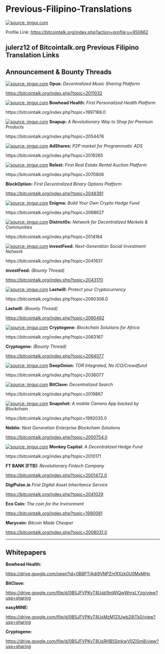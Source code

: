 # Previous-Filipino-Translations
<a href="http://imgur.com/WSwJGG6"><img src="http://i.imgur.com/WSwJGG6.jpg" title="source: imgur.com" /></a>

Profile Link: https://bitcointalk.org/index.php?action=profile;u=950662

julerz12 of Bitcointalk.org Previous Filipino Translation Links
----------------------------------------------------------------------
Announcement & Bounty Threads
----------------------------------------------------------------------
<a href="http://imgur.com/fUx7ZWx"><img src="http://i.imgur.com/fUx7ZWx.png" title="source: imgur.com" /></a>
<b>Opus:</b> <i>Decentralized Music Sharing Platform</i><p>https://bitcointalk.org/index.php?topic=2011032
<p><a href="http://imgur.com/hJQrlVk"><img src="http://i.imgur.com/hJQrlVk.png" title="source: imgur.com" /></a>
<b>Bowhead Health:</b> <i>First Personalized Health Platform</i><p>https://bitcointalk.org/index.php?topic=1997166.0
<p><a href="http://imgur.com/ju311m5"><img src="http://i.imgur.com/ju311m5.png" title="source: imgur.com" /></a>
<b>Snapup:</b> <i>A Revolutionary Way to Shop for Premium Products</i><p>https://bitcointalk.org/index.php?topic=2054476
<p><a href="http://imgur.com/L2FqFuY"><img src="http://i.imgur.com/L2FqFuY.jpg" title="source: imgur.com" /></a>
<b>AdShares:</b> <i>P2P market for Programmatic ADS</i><p>https://bitcointalk.org/index.php?topic=2019265
<p><a href="http://imgur.com/ovFTq4t"><img src="http://i.imgur.com/ovFTq4t.jpg" title="source: imgur.com" /></a>
<b>Relest:</b> <i>First Real Estate Rental Auction Platform</i><p>https://bitcointalk.org/index.php?topic=2070806

<b>BlockOption:</b> <i>First Decentralized Binary Options Platform</i><p>https://bitcointalk.org/index.php?topic=2048391
<p><a href="http://imgur.com/K3dJaSO"><img src="http://i.imgur.com/K3dJaSO.jpg" title="source: imgur.com" /></a>
<b>Enigma:</b> <i>Build Your Own Crypto Hedge Fund</i><p>https://bitcointalk.org/index.php?topic=2068627
<p><a href="http://imgur.com/gklgcEX"><img src="http://i.imgur.com/gklgcEX.png" title="source: imgur.com" /></a>
<b>District0x:</b> <i>Network for Decentralized Markets & Communities</i><p>https://bitcointalk.org/index.php?topic=2014184
<p><a href="http://imgur.com/cuS7HrK"><img src="http://i.imgur.com/cuS7HrK.png" title="source: imgur.com" /></a>
<b>investFeed:</b> <i>Next-Generation Social Investment Network</i><p>https://bitcointalk.org/index.php?topic=2041631

<b>investFeed:</b> <i>(Bounty Thread)</i><p>https://bitcointalk.org/index.php?topic=2043170
<p><a href="http://imgur.com/yhvsmV9"><img src="http://i.imgur.com/yhvsmV9.png" title="source: imgur.com" /></a>
<b>Lastwill:</b> <i>Protect your Cryptocurrency</i><p>https://bitcointalk.org/index.php?topic=2060306.0

<b>Lastwill:</b> <i>(Bounty Thread)</i><p>https://bitcointalk.org/index.php?topic=2060492
<p><a href="http://imgur.com/OHNkgvG"><img src="http://i.imgur.com/OHNkgvG.png" title="source: imgur.com" /></a>
<b>Cryptogene:</b> <i>Blockchain Solutions for Africa</i><p>https://bitcointalk.org/index.php?topic=2063167

<b>Cryptogene:</b> <i>(Bounty Thread)</i><p>https://bitcointalk.org/index.php?topic=2064077
<p><a href="http://imgur.com/50degAc"><img src="http://i.imgur.com/50degAc.png" title="source: imgur.com" /></a>
<b>DeepOnion:</b> <i>TOR Integrated, No ICO/Crowdfund</i><p>https://bitcointalk.org/index.php?topic=2036077
<p><a href="http://imgur.com/y1q0eOU"><img src="http://i.imgur.com/y1q0eOU.png" title="source: imgur.com" /></a>
<b>BitClave:</b> <i>Decentralized Search</i><p>https://bitcointalk.org/index.php?topic=2019867
<p><a href="http://imgur.com/v7RkEGz"><img src="http://i.imgur.com/v7RkEGz.png" title="source: imgur.com" /></a>
<b>Snapshot:</b> <i>A mobile Camera App backed by Blockchain</i><p>https://bitcointalk.org/index.php?topic=1992035.0

<b>Neblio:</b> <i>Next Generation Enterprise Blockchain Solutions</i><p>https://bitcointalk.org/index.php?topic=2050754.0
<p><a href="http://imgur.com/On8HvkV"><img src="http://i.imgur.com/On8HvkV.png" title="source: imgur.com" /></a>
<b>Monkey Capital:</b> <i>A Decentralized Hedge Fund</i><p>https://bitcointalk.org/index.php?topic=2010171

<b>FT BANK [FTB]:</b> <i>Revolutionary Fintech Company</i><p>https://bitcointalk.org/index.php?topic=2001472.0

<b>DigiPulse.io</b> <i>First Digital Asset Inheritance Service</i><p>https://bitcointalk.org/index.php?topic=2041029

<b>Eco Coin:</b> <i>The coin for the Invironment</i><p>https://bitcointalk.org/index.php?topic=1990091

<b>Marycoin:</b> <i>Bitcoin Made Cheaper</i><p>https://bitcointalk.org/index.php?topic=2008031.0

-----------------------------------------------------------------------
Whitepapers
-----------------------------------------------------------------------
<b>Bowhead Health:</b><p>https://drive.google.com/open?id=0B8PTjAdi9VNPZm1fXzk0U0MxMHc

<b>BitClave:</b><p>https://drive.google.com/file/d/0B5JFVPKyT8Usb1hnWlQwWmxLYzg/view?usp=sharing

<b>easyMINE:</b><p>https://drive.google.com/file/d/0B5JFVPKyT8UsMzM1ZlUwb29iTk0/view?usp=sharing

<b>Cryptogene:</b><p>https://drive.google.com/file/d/0B5JFVPKyT8UsRHB5SmkwV0ZlSm8/view?usp=sharing
